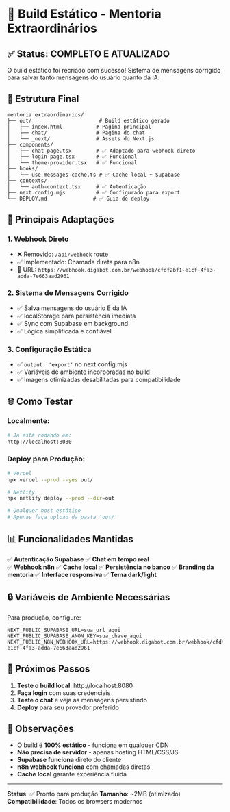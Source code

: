 # 🚀 Build Estático - Mentoria Extraordinários

## ✅ Status: COMPLETO E ATUALIZADO

O build estático foi recriado com sucesso! Sistema de mensagens corrigido para salvar tanto mensagens do usuário quanto da IA.

## 📁 Estrutura Final

```
mentoria extraordinarios/
├── out/                      # Build estático gerado
│   ├── index.html           # Página principal
│   ├── chat/                # Página do chat
│   └── _next/               # Assets do Next.js
├── components/
│   ├── chat-page.tsx        # ✅ Adaptado para webhook direto
│   ├── login-page.tsx       # ✅ Funcional
│   └── theme-provider.tsx   # ✅ Funcional
├── hooks/
│   └── use-messages-cache.ts # ✅ Cache local + Supabase
├── contexts/
│   └── auth-context.tsx     # ✅ Autenticação
├── next.config.mjs          # ✅ Configurado para export
└── DEPLOY.md               # ✅ Guia de deploy
```

## 🔧 Principais Adaptações

### 1. **Webhook Direto** 
- ❌ Removido: `/api/webhook` route
- ✅ Implementado: Chamada direta para n8n
- 🔗 URL: `https://webhook.digabot.com.br/webhook/cfdf2bf1-e1cf-4fa3-adda-7e663aad2961`

### 2. **Sistema de Mensagens Corrigido**
- ✅ Salva mensagens do usuário E da IA
- ✅ localStorage para persistência imediata
- ✅ Sync com Supabase em background
- ✅ Lógica simplificada e confiável

### 3. **Configuração Estática**
- ✅ `output: 'export'` no next.config.mjs
- ✅ Variáveis de ambiente incorporadas no build
- ✅ Imagens otimizadas desabilitadas para compatibilidade

## 🌐 Como Testar

### Localmente:
```bash
# Já está rodando em:
http://localhost:8080
```

### Deploy para Produção:
```bash
# Vercel
npx vercel --prod --yes out/

# Netlify  
npx netlify deploy --prod --dir=out

# Qualquer host estático
# Apenas faça upload da pasta 'out/'
```

## 📊 Funcionalidades Mantidas

✅ **Autenticação Supabase**
✅ **Chat em tempo real**  
✅ **Webhook n8n**
✅ **Cache local**
✅ **Persistência no banco**
✅ **Branding da mentoria**
✅ **Interface responsiva**
✅ **Tema dark/light**

## 🔒 Variáveis de Ambiente Necessárias

Para produção, configure:
```env
NEXT_PUBLIC_SUPABASE_URL=sua_url_aqui
NEXT_PUBLIC_SUPABASE_ANON_KEY=sua_chave_aqui  
NEXT_PUBLIC_N8N_WEBHOOK_URL=https://webhook.digabot.com.br/webhook/cfdf2bf1-e1cf-4fa3-adda-7e663aad2961
```

## 🎯 Próximos Passos

1. **Teste o build local**: http://localhost:8080
2. **Faça login** com suas credenciais
3. **Teste o chat** e veja as mensagens persistindo
4. **Deploy** para seu provedor preferido

## 📝 Observações

- O build é **100% estático** - funciona em qualquer CDN
- **Não precisa de servidor** - apenas hosting HTML/CSS/JS
- **Supabase funciona** direto do cliente
- **n8n webhook funciona** com chamadas diretas
- **Cache local** garante experiência fluida

---

**Status**: ✅ Pronto para produção
**Tamanho**: ~2MB (otimizado)
**Compatibilidade**: Todos os browsers modernos